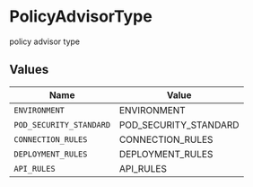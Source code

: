 # PolicyAdvisorType

policy advisor type


## Values

| Name                    | Value                   |
| ----------------------- | ----------------------- |
| `ENVIRONMENT`           | ENVIRONMENT             |
| `POD_SECURITY_STANDARD` | POD_SECURITY_STANDARD   |
| `CONNECTION_RULES`      | CONNECTION_RULES        |
| `DEPLOYMENT_RULES`      | DEPLOYMENT_RULES        |
| `API_RULES`             | API_RULES               |